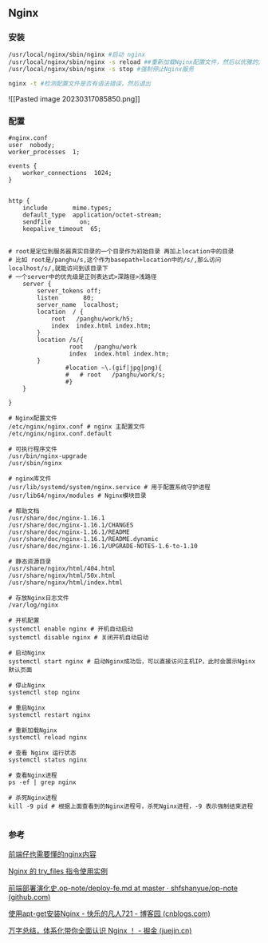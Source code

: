 ## Nginx

### 安装

```bash
/usr/local/nginx/sbin/nginx #启动 nginx
/usr/local/nginx/sbin/nginx -s reload ##重新加载Nginx配置文件，然后以优雅的方式重启Nginx
/usr/local/nginx/sbin/nginx -s stop #强制停止Nginx服务

nginx -t #检测配置文件是否有语法错误，然后退出
```
![[Pasted image 20230317085850.png]]


### 配置

```nginx
#nginx.conf
user  nobody;
worker_processes  1;

events {
    worker_connections  1024;
}


http {
    include       mime.types;
    default_type  application/octet-stream;
    sendfile        on;
    keepalive_timeout  65;


# root是定位到服务器真实目录的一个目录作为初始目录 再加上location中的目录
# 比如 root是/panghu/s,这个作为basepath+location中的/s/,那么访问localhost/s/,就能访问到该目录下
# 一个server中的优先级是正则表达式>深路径>浅路径
    server {
        server_tokens off;
        listen       80;
        server_name  localhost;
        location  / {
            root   /panghu/work/h5;
            index  index.html index.htm;
        }
        location /s/{
                 root   /panghu/work
                 index  index.html index.htm;
        }
                #location ~\.(gif|jpg|png){
                #   # root   /panghu/work/s;
                #}
    }

}
```



```shell
# Nginx配置文件
/etc/nginx/nginx.conf # nginx 主配置文件
/etc/nginx/nginx.conf.default

# 可执行程序文件
/usr/bin/nginx-upgrade
/usr/sbin/nginx

# nginx库文件
/usr/lib/systemd/system/nginx.service # 用于配置系统守护进程
/usr/lib64/nginx/modules # Nginx模块目录

# 帮助文档
/usr/share/doc/nginx-1.16.1
/usr/share/doc/nginx-1.16.1/CHANGES
/usr/share/doc/nginx-1.16.1/README
/usr/share/doc/nginx-1.16.1/README.dynamic
/usr/share/doc/nginx-1.16.1/UPGRADE-NOTES-1.6-to-1.10

# 静态资源目录
/usr/share/nginx/html/404.html
/usr/share/nginx/html/50x.html
/usr/share/nginx/html/index.html

# 存放Nginx日志文件
/var/log/nginx

```

```shell
# 开机配置
systemctl enable nginx # 开机自动启动
systemctl disable nginx # 关闭开机自动启动

# 启动Nginx
systemctl start nginx # 启动Nginx成功后，可以直接访问主机IP，此时会展示Nginx默认页面

# 停止Nginx
systemctl stop nginx

# 重启Nginx
systemctl restart nginx

# 重新加载Nginx
systemctl reload nginx

# 查看 Nginx 运行状态
systemctl status nginx

# 查看Nginx进程
ps -ef | grep nginx

# 杀死Nginx进程
kill -9 pid # 根据上面查看到的Nginx进程号，杀死Nginx进程，-9 表示强制结束进程


```



### 参考

[前端仔也需要懂的nginx内容](https://juejin.cn/post/7007346707767754765)

[Nginx 的 try_files 指令使用实例 ](https://www.hi-linux.com/posts/53878.html)

[前端部署演化史.op-note/deploy-fe.md at master · shfshanyue/op-note (github.com)](https://github.com/shfshanyue/op-note/blob/master/deploy-fe.md)

[使用apt-get安装Nginx - 快乐的凡人721 - 博客园 (cnblogs.com)](https://www.cnblogs.com/luo630/p/9363478.html)

[万字总结，体系化带你全面认识 Nginx ！ - 掘金 (juejin.cn)](https://juejin.cn/post/6942607113118023710)
